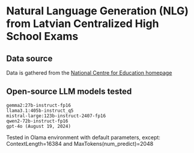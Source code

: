 # Natural Language Generation (NLG) from Latvian Centralized High School Exams

## Data source

Data is gathered from the [National Centre for Education homepage](https://www.visc.gov.lv/lv/20222023-macibu-gada-uzdevumi#vidusskola)

## Open-source LLM models tested

    gemma2:27b-instruct-fp16
    llama3.1:405b-instruct_q5
    mistral-large:123b-instruct-2407-fp16
    qwen2-72b-instruct-fp16
    gpt-4o (August 19, 2024)
    

Tested in Olama environment with default parameters, except: ContextLength=16384 and MaxTokens(num_predict)=2048

